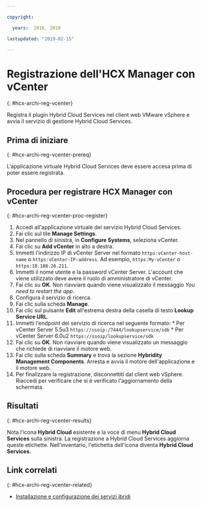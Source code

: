 ```yaml
---

copyright:

  years:  2016, 2019

lastupdated: "2019-02-15"

---
```

# Registrazione dell'HCX Manager con vCenter
{: #hcx-archi-reg-vcenter}

Registra il plugin Hybrid Cloud Services nel client web VMware vSphere e avvia il servizio di gestione Hybrid Cloud Services.

## Prima di iniziare
{: #hcx-archi-reg-vcenter-prereq}

L'applicazione virtuale Hybrid Cloud Services deve essere accesa prima di poter essere registrata.

## Procedura per registrare HCX Manager con vCenter
{: #hcx-archi-reg-vcenter-proc-register}

1. Accedi all'applicazione virtuale del servizio Hybrid Cloud Services.
2. Fai clic sul tile **Manage Settings**.
  1. Nel pannello di sinistra, in **Configure Systems**, seleziona vCenter.
  2. Fai clic su **Add vCenter** in alto a destra.
  3. Immetti l'indirizzo IP di vCenter Server nel formato `https:vCenter-host-name` o `https:vCenter-IP-address`. Ad esempio, `https:My-vCenter` o `https:10.108.26.211`.
  4. Immetti il nome utente e la password vCenter Server. L'account che viene utilizzato deve avere il ruolo di amministratore di vCenter.
  5. Fai clic su **OK**. Non riavviare quando viene visualizzato il messaggio _You need to restart the app_.
3. Configura il servizio di ricerca.
  1. Fai clic sulla scheda **Manage**.
  2. Fai clic sul pulsante **Edit** all'estrema destra della casella di testo **Lookup Service URL**.
  3. Immetti l'endpoint del servizio di ricerca nel seguente formato:
    * Per vCenter Server 5.5u3 `https://ssoip:/7444/lookupservice/sdk`
    * Per vCenter Server 6.0u2 `https://ssoip/lookupservice/sdk`
  4. Fai clic su **OK**. Non riavviare quando viene visualizzato un messaggio che richiede di riavviare il motore web.
4. Fai clic sulla scheda **Summary** e trova la sezione **Hybridity Management Components**. Arresta e avvia il motore dell'applicazione e il motore web.
5. Per finalizzare la registrazione, disconnettiti dal client web vSphere. Riaccedi per verificare che si è verificato l'aggiornamento della schermata.

## Risultati
{: #hcx-archi-reg-vcenter-results}

Nota l'icona **Hybrid Cloud** esistente e la voce di menu **Hybrid Cloud Services** sulla sinistra. La registrazione a Hybrid Cloud Services aggiorna queste etichette. Nell'inventario, l'etichetta dell'icona diventa **Hybrid Cloud Services**.

## Link correlati
{: #hcx-archi-reg-vcenter-related}

* [Installazione e configurazione dei servizi ibridi](/docs/services/vmwaresolutions/archiref/hcx-archi?topic=vmware-solutions-hcx-archi-install-cfg-hybrid)
